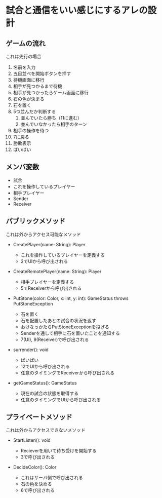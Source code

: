 # 試合と通信をいい感じにするアレの設計

## ゲームの流れ

これは先行の場合

1. 名前を入力
2. 五目並べを開始ボタンを押す
3. 待機画面に移行
4. 相手が見つかるまで待機
5. 相手が見つかったらゲーム画面に移行
6. 石の色が決まる
7. 石を置く
8. 5つ並んだか判断する
   1. 並んでいたら勝ち（11に進む）
   2. 並んでいなかったら相手のターン
9. 相手の操作を待つ
10. 7に戻る
11. 勝敗表示
12. ばいばい

## メンバ変数

- 試合
- これを操作しているプレイヤー
- 相手プレイヤー
- Sender
- Receiver

## パブリックメソッド

これは外からアクセス可能なメソッド

<!-- - ReceiveData(obj: Object←これ未定): void
  - Receiverがこれを叩いてデータを受け取る -->
  
- CreatePlayer(name: String): Player
  - これを操作しているプレイヤーを定義する
  - 2でUIから呼び出される

- CreateRemotePlayer(name: String): Player
  - 相手プレイヤーを定義する
  - 5でReceiverから呼び出される

- PutStone(color: Color, x: int, y: int): GameStatus throws PutStoneException
  - 石を置く
  - 石を配置したあとの試合の状況を返す
  - おけなっかたらPutStoneExceptionを投げる
  - Senderを通して相手に石を置いたことを通知する
  - 7(UI), 9(Receiver)で呼び出される

- surrender(): void
  - ばいばい
  - 12でUIから呼び出される
  - 任意のタイミングでReceiverから呼び出される
  
- getGameStatus(): GameStatus
  - 現在の試合の状態を取得する
  - 任意のタイミングでUIから呼び出される
  
## プライベートメソッド

これは外からアクセスできないメソッド

- StartListen(): void
  - Recieverを用いて待ち受けを開始する
  - 3で呼び出される

- DecideColor(): Color
  - これはサーバ側で呼び出される
  - 石の色を決める
  - 6で呼び出される
